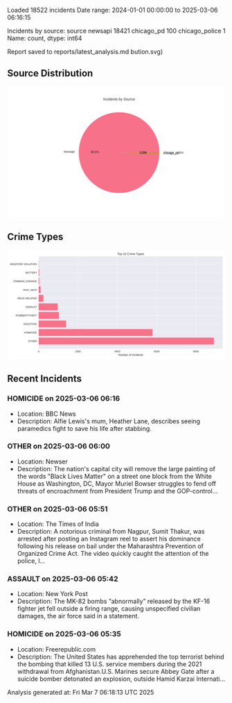
Loaded 18522 incidents
Date range: 2024-01-01 00:00:00 to 2025-03-06 06:16:15

Incidents by source:
source
newsapi           18421
chicago_pd          100
chicago_police        1
Name: count, dtype: int64

Report saved to reports/latest_analysis.md
bution.svg)

## Source Distribution
![Source Distribution](images/source_distribution.svg)

## Crime Types
![Crime Types](images/crime_types.svg)

## Recent Incidents

### HOMICIDE on 2025-03-06 06:16
- Location: BBC News
- Description: Alfie Lewis's mum, Heather Lane, describes seeing paramedics fight to save his life after stabbing.


### OTHER on 2025-03-06 06:00
- Location: Newser
- Description: The nation's capital city will remove the large painting of the words "Black Lives Matter" on a street one block from the White House as Washington, DC, Mayor Muriel Bowser struggles to fend off threats of encroachment from President Trump and the GOP-control…


### OTHER on 2025-03-06 05:51
- Location: The Times of India
- Description: A notorious criminal from Nagpur, Sumit Thakur, was arrested after posting an Instagram reel to assert his dominance following his release on bail under the Maharashtra Prevention of Organized Crime Act. The video quickly caught the attention of the police, l…


### ASSAULT on 2025-03-06 05:42
- Location: New York Post
- Description: The MK-82 bombs “abnormally” released by the KF-16 fighter jet fell outside a firing range, causing unspecified civilian damages, the air force said in a statement.


### HOMICIDE on 2025-03-06 05:35
- Location: Freerepublic.com
- Description: The United States has apprehended the top terrorist behind the bombing that killed 13 U.S. service members during the 2021 withdrawal from Afghanistan.U.S. Marines secure Abbey Gate after a suicide bomber detonated an explosion, outside Hamid Karzai Internati…

Analysis generated at: Fri Mar  7 06:18:13 UTC 2025
